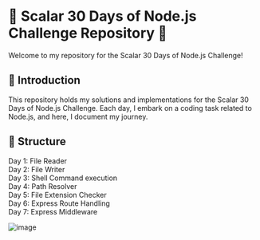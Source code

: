 # 🚀 Scalar 30 Days of Node.js Challenge Repository 🚀  <br>
Welcome to my repository for the Scalar 30 Days of Node.js Challenge!

## 🌟 Introduction  <br>
This repository holds my solutions and implementations for the Scalar 30 Days of Node.js Challenge. Each day, I embark on a coding task related to Node.js, and here, I document my journey.

## 📂 Structure  <br>
Day 1: File Reader  <br>
Day 2: File Writer   <br>
Day 3: Shell Command execution  <br>
Day 4: Path Resolver  <br>
Day 5: File Extension Checker<br>
Day 6: Express Route Handling <br>
Day 7: Express Middleware

![image](https://github.com/psanthosh07/30_days_of_nodejs/assets/58479203/3598e060-9d9b-4dee-b585-d4c9d5646cff)

